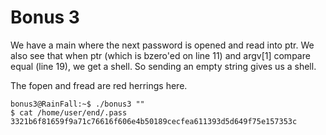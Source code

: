 # Bonus 3

We have a main where the next password is opened and read into ptr.
We also see that when ptr (which is bzero'ed on line 11) and argv[1] compare equal (line 19), we get a shell. So sending an empty string gives us a shell.

The fopen and fread are red herrings here.

```shell
bonus3@RainFall:~$ ./bonus3 ""
$ cat /home/user/end/.pass
3321b6f81659f9a71c76616f606e4b50189cecfea611393d5d649f75e157353c
```
